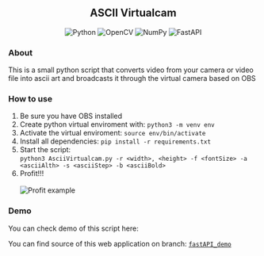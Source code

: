 <div align="center">
  <h2>ASCII Virtualcam</h2>
  <p>
    <img src="https://img.shields.io/badge/python-3670A0?style=for-the-badge&logo=python&logoColor=ffdd54" alt="Python" />
    <img src="https://img.shields.io/badge/opencv-%23white.svg?style=for-the-badge&logo=opencv&logoColor=white" alt="OpenCV"/>
    <img src="https://img.shields.io/badge/numpy-%23013243.svg?style=for-the-badge&logo=numpy&logoColor=white" alt="NumPy"/>
    <img src="https://img.shields.io/badge/FastAPI-005571?style=for-the-badge&logo=fastapi)" alt="FastAPI">
  </p>
</div>

### About

This is a small python script that converts video from your camera or video file into ascii art and broadcasts it through the virtual camera based on OBS

### How to use

1. Be sure you have OBS installed
2. Create python virtual enviroment with: `python3 -m venv env`
3. Activate the virtual enviroment: `source env/bin/activate`
4. Install all dependencies: `pip install -r requirements.txt`
5. Start the script:<br/>`python3 AsciiVirtualcam.py -r <width>, <height> -f <fontSize> -a <asciiAlth> -s <asciiStep> -b <asciiBold>`
7. Profit!!! <br/><br/>
   ![Profit example](../assets/example.jpg?raw=true)

### Demo

You can check demo of this script here:

You can find source of this web application on branch: [`fastAPI_demo`](https://github.com/TUTOR03/ASCII_Virtualcam/tree/fastAPI_demo)
